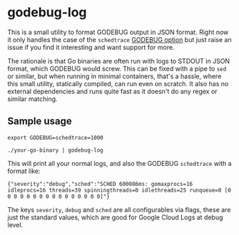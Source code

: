 # godebug-log

This is a small utility to format GODEBUG output in JSON format. Right now it
only handles the case of the `schedtrace` [GODEBUG
option](https://golang.org/pkg/runtime/#hdr-Environment_Variables) but just
raise an issue if you find it interesting and want support for more.

The rationale is that Go binaries are often run with logs to STDOUT in JSON
format, which GODEBUG would screw. This can be fixed with a pipe to `sed` or
similar, but when running in minimal containers, that's a hassle, where this
small utility, statically compiled, can run even on scratch. It also has no
external dependencies and runs quite fast as it doesn't do any regex or similar
matching.

## Sample usage

```
export GODEBUG=schedtrace=1000

./your-go-binary | godebug-log
```

This will print all your normal logs, and also the GODEBUG `schedtrace` with a
format like:

`{"severity":"debug","sched":"SCHED 600086ms: gomaxprocs=16 idleprocs=16 threads=39 spinningthreads=0 idlethreads=25 runqueue=0 [0 0 0 0 0 0 0 0 0 0 0 0 0 0 0 0]"}`

The keys `severity`, `debug` and `sched` are all configurables via flags, these
are just the standard values, which are good for Google Cloud Logs at debug
level.
